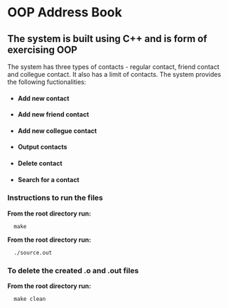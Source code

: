 # OOP Address Book

## The system is built using C++ and is form of exercising OOP 
The system has three types of contacts - regular contact, friend contact and collegue contact. It also has a limit of contacts. The system provides the following fuctionalities:  
 
   * #### Add new contact
   * #### Add new friend contact
   * #### Add new collegue contact
   * #### Output contacts
   * #### Delete contact      
   * #### Search for a contact   

### Instructions to run the files
**From the **root** directory run:**  

      make   

**From the **root** directory run:**  

      ./source.out   

### To delete the created .o and .out files
**From the **root** directory run:**  

      make clean    